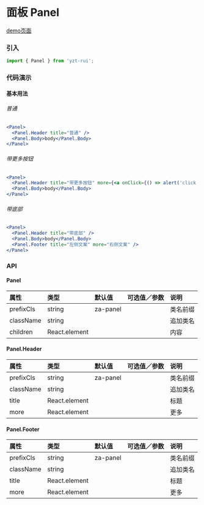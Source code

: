 # 面板 Panel

[demo页面](https://github.com/tian1024527726/yzt-rui/#/panel)

### 引入

```js
import { Panel } from 'yzt-rui';
```

### 代码演示

#### 基本用法

###### 普通
```jsx
<Panel>
  <Panel.Header title="普通" />
  <Panel.Body>body</Panel.Body>
</Panel>
```

###### 带更多按钮
```jsx
<Panel>
  <Panel.Header title="带更多按钮" more={<a onClick={() => alert('click more')}>更多</a>} />
  <Panel.Body>body</Panel.Body>
</Panel>
```

###### 带底部
```jsx
<Panel>
  <Panel.Header title="带底部" />
  <Panel.Body>body</Panel.Body>
  <Panel.Footer title="左侧文案" more="右侧文案" />
</Panel>
```


### API

#### Panel

| 属性 | 类型 | 默认值 | 可选值／参数 | 说明 |
| :--- | :--- | :--- | :--- | :--- |
| prefixCls | string | za-panel | | 类名前缀 |
| className | string | | | 追加类名 |
| children | React.element | | | 内容 |


#### Panel.Header

| 属性 | 类型 | 默认值 | 可选值／参数 | 说明 |
| :--- | :--- | :--- | :--- | :--- |
| prefixCls | string | za-panel | | 类名前缀 |
| className | string | | | 追加类名 |
| title | React.element | | | 标题 |
| more | React.element | | | 更多 |


#### Panel.Footer

| 属性 | 类型 | 默认值 | 可选值／参数 | 说明 |
| :--- | :--- | :--- | :--- | :--- |
| prefixCls | string | za-panel | | 类名前缀 |
| className | string | | | 追加类名 |
| title | React.element | | | 标题 |
| more | React.element | | | 更多 |




